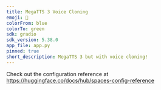 ```yaml
---
title: MegaTTS 3 Voice Cloning
emoji: 🎤
colorFrom: blue
colorTo: green
sdk: gradio
sdk_version: 5.38.0
app_file: app.py
pinned: true
short_description: MegaTTS 3 but with voice cloning!
---
```


Check out the configuration reference at https://huggingface.co/docs/hub/spaces-config-reference